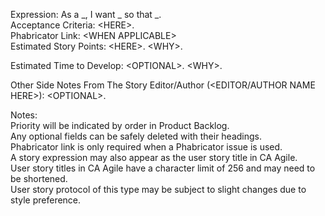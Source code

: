 Expression: As a _, I want _ so that _.  
Acceptance Criteria: \<HERE\>.  
Phabricator Link: \<WHEN APPLICABLE\>  
Estimated Story Points: \<HERE\>. \<WHY\>.  

Estimated Time to Develop: \<OPTIONAL\>. \<WHY\>.  

Other Side Notes From The Story Editor/Author (\<EDITOR/AUTHOR NAME HERE\>): \<OPTIONAL\>.  

Notes:  
Priority will be indicated by order in Product Backlog.  
Any optional fields can be safely deleted with their headings.  
Phabricator link is only required when a Phabricator issue is used.  
A story expression may also appear as the user story title in CA Agile.  
User story titles in CA Agile have a character limit of 256 and may need to be shortened.  
User story protocol of this type may be subject to slight changes due to style preference.